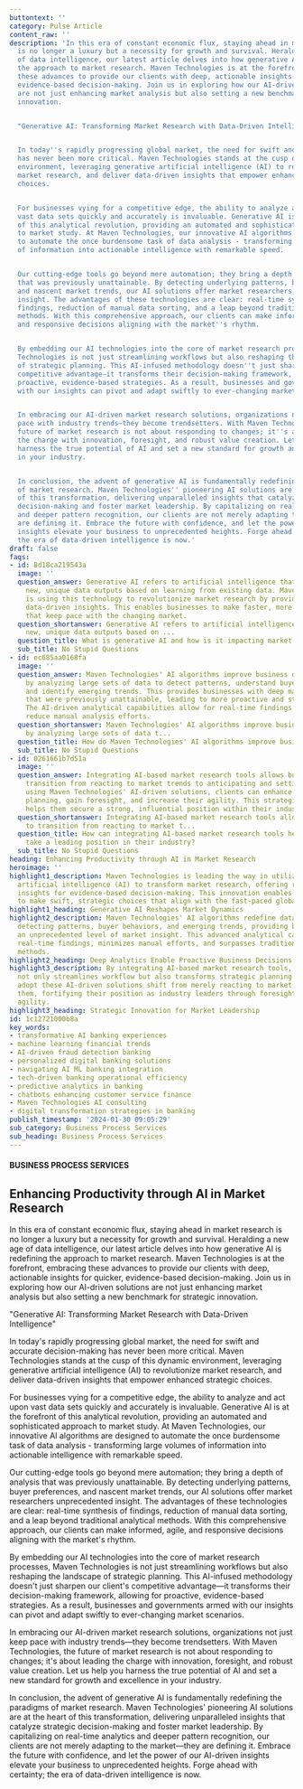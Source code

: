 ```yaml
---
buttontext: ''
category: Pulse Article
content_raw: ''
description: 'In this era of constant economic flux, staying ahead in market research
  is no longer a luxury but a necessity for growth and survival. Heralding a new age
  of data intelligence, our latest article delves into how generative AI is redefining
  the approach to market research. Maven Technologies is at the forefront, embracing
  these advances to provide our clients with deep, actionable insights for quicker,
  evidence-based decision-making. Join us in exploring how our AI-driven solutions
  are not just enhancing market analysis but also setting a new benchmark for strategic
  innovation.


  "Generative AI: Transforming Market Research with Data-Driven Intelligence"


  In today''s rapidly progressing global market, the need for swift and accurate decision-making
  has never been more critical. Maven Technologies stands at the cusp of this dynamic
  environment, leveraging generative artificial intelligence (AI) to revolutionize
  market research, and deliver data-driven insights that empower enhanced strategic
  choices.


  For businesses vying for a competitive edge, the ability to analyze and act upon
  vast data sets quickly and accurately is invaluable. Generative AI is at the forefront
  of this analytical revolution, providing an automated and sophisticated approach
  to market study. At Maven Technologies, our innovative AI algorithms are designed
  to automate the once burdensome task of data analysis - transforming large volumes
  of information into actionable intelligence with remarkable speed.


  Our cutting-edge tools go beyond mere automation; they bring a depth of analysis
  that was previously unattainable. By detecting underlying patterns, buyer preferences,
  and nascent market trends, our AI solutions offer market researchers unprecedented
  insight. The advantages of these technologies are clear: real-time synthesis of
  findings, reduction of manual data sorting, and a leap beyond traditional analytical
  methods. With this comprehensive approach, our clients can make informed, agile,
  and responsive decisions aligning with the market''s rhythm.


  By embedding our AI technologies into the core of market research processes, Maven
  Technologies is not just streamlining workflows but also reshaping the landscape
  of strategic planning. This AI-infused methodology doesn''t just sharpen our client''s
  competitive advantage—it transforms their decision-making framework, allowing for
  proactive, evidence-based strategies. As a result, businesses and governments armed
  with our insights can pivot and adapt swiftly to ever-changing market scenarios.


  In embracing our AI-driven market research solutions, organizations not just keep
  pace with industry trends—they become trendsetters. With Maven Technologies, the
  future of market research is not about responding to changes; it''s about leading
  the charge with innovation, foresight, and robust value creation. Let us help you
  harness the true potential of AI and set a new standard for growth and excellence
  in your industry.


  In conclusion, the advent of generative AI is fundamentally redefining the paradigms
  of market research. Maven Technologies'' pioneering AI solutions are at the heart
  of this transformation, delivering unparalleled insights that catalyze strategic
  decision-making and foster market leadership. By capitalizing on real-time analytics
  and deeper pattern recognition, our clients are not merely adapting to the market—they
  are defining it. Embrace the future with confidence, and let the power of our AI-driven
  insights elevate your business to unprecedented heights. Forge ahead with certainty;
  the era of data-driven intelligence is now.'
draft: false
faqs:
- id: 8d18ca219543a
  image: ''
  question_answer: Generative AI refers to artificial intelligence that can generate
    new, unique data outputs based on learning from existing data. Maven Technologies
    is using this technology to revolutionize market research by providing rapid,
    data-driven insights. This enables businesses to make faster, more informed decisions
    that keep pace with the changing market.
  question_shortanswer: Generative AI refers to artificial intelligence that can generate
    new, unique data outputs based on ...
  question_title: What is generative AI and how is it impacting market research?
  sub_title: No Stupid Questions
- id: ec685aa0168fa
  image: ''
  question_answer: Maven Technologies' AI algorithms improve business decision-making
    by analyzing large sets of data to detect patterns, understand buyer behaviors,
    and identify emerging trends. This provides businesses with deep market insights
    that were previously unattainable, leading to more proactive and strategic decisions.
    The AI-driven analytical capabilities allow for real-time findings and significantly
    reduce manual analysis efforts.
  question_shortanswer: Maven Technologies' AI algorithms improve business decision-making
    by analyzing large sets of data t...
  question_title: How do Maven Technologies' AI algorithms improve business decision-making?
  sub_title: No Stupid Questions
- id: 0261661b7d51a
  image: ''
  question_answer: Integrating AI-based market research tools allows businesses to
    transition from reacting to market trends to anticipating and setting them. By
    using Maven Technologies' AI-driven solutions, clients can enhance their strategic
    planning, gain foresight, and increase their agility. This strategic innovation
    helps them secure a strong, influential position within their industry.
  question_shortanswer: Integrating AI-based market research tools allows businesses
    to transition from reacting to market t...
  question_title: How can integrating AI-based market research tools help businesses
    take a leading position in their industry?
  sub_title: No Stupid Questions
heading: Enhancing Productivity through AI in Market Research
heroimage: ''
highlight1_description: Maven Technologies is leading the way in utilizing generative
  artificial intelligence (AI) to transform market research, offering rapid, data-driven
  insights for evidence-based decision-making. This innovation enables businesses
  to make swift, strategic choices that align with the fast-paced global market.
highlight1_heading: Generative AI Reshapes Market Dynamics
highlight2_description: Maven Technologies' AI algorithms redefine data analysis by
  detecting patterns, buyer behaviors, and emerging trends, providing businesses with
  an unprecedented level of market insight. This advanced analytical capability facilitates
  real-time findings, minimizes manual efforts, and surpasses traditional analysis
  methods.
highlight2_heading: Deep Analytics Enable Proactive Business Decisions
highlight3_description: By integrating AI-based market research tools, Maven Technologies
  not only streamlines workflow but also transforms strategic planning. Clients that
  adopt these AI-driven solutions shift from merely reacting to market trends to setting
  them, fortifying their position as industry leaders through foresight and strategic
  agility.
highlight3_heading: Strategic Innovation for Market Leadership
id: 1c12721000b8a
key_words:
- transformative AI banking experiences
- machine learning financial trends
- AI-driven fraud detection banking
- personalized digital banking solutions
- navigating AI ML banking integration
- tech-driven banking operational efficiency
- predictive analytics in banking
- chatbots enhancing customer service finance
- Maven Technologies AI consulting
- digital transformation strategies in banking
publish_timestamp: '2024-01-30 09:05:29'
sub_category: Business Process Services
sub_heading: Business Process Services
---
```


#### BUSINESS PROCESS SERVICES
## Enhancing Productivity through AI in Market Research
In this era of constant economic flux, staying ahead in market research is no longer a luxury but a necessity for growth and survival. Heralding a new age of data intelligence, our latest article delves into how generative AI is redefining the approach to market research. Maven Technologies is at the forefront, embracing these advances to provide our clients with deep, actionable insights for quicker, evidence-based decision-making. Join us in exploring how our AI-driven solutions are not just enhancing market analysis but also setting a new benchmark for strategic innovation.

"Generative AI: Transforming Market Research with Data-Driven Intelligence"

In today's rapidly progressing global market, the need for swift and accurate decision-making has never been more critical. Maven Technologies stands at the cusp of this dynamic environment, leveraging generative artificial intelligence (AI) to revolutionize market research, and deliver data-driven insights that empower enhanced strategic choices.

For businesses vying for a competitive edge, the ability to analyze and act upon vast data sets quickly and accurately is invaluable. Generative AI is at the forefront of this analytical revolution, providing an automated and sophisticated approach to market study. At Maven Technologies, our innovative AI algorithms are designed to automate the once burdensome task of data analysis - transforming large volumes of information into actionable intelligence with remarkable speed.

Our cutting-edge tools go beyond mere automation; they bring a depth of analysis that was previously unattainable. By detecting underlying patterns, buyer preferences, and nascent market trends, our AI solutions offer market researchers unprecedented insight. The advantages of these technologies are clear: real-time synthesis of findings, reduction of manual data sorting, and a leap beyond traditional analytical methods. With this comprehensive approach, our clients can make informed, agile, and responsive decisions aligning with the market's rhythm.

By embedding our AI technologies into the core of market research processes, Maven Technologies is not just streamlining workflows but also reshaping the landscape of strategic planning. This AI-infused methodology doesn't just sharpen our client's competitive advantage—it transforms their decision-making framework, allowing for proactive, evidence-based strategies. As a result, businesses and governments armed with our insights can pivot and adapt swiftly to ever-changing market scenarios.

In embracing our AI-driven market research solutions, organizations not just keep pace with industry trends—they become trendsetters. With Maven Technologies, the future of market research is not about responding to changes; it's about leading the charge with innovation, foresight, and robust value creation. Let us help you harness the true potential of AI and set a new standard for growth and excellence in your industry.

In conclusion, the advent of generative AI is fundamentally redefining the paradigms of market research. Maven Technologies' pioneering AI solutions are at the heart of this transformation, delivering unparalleled insights that catalyze strategic decision-making and foster market leadership. By capitalizing on real-time analytics and deeper pattern recognition, our clients are not merely adapting to the market—they are defining it. Embrace the future with confidence, and let the power of our AI-driven insights elevate your business to unprecedented heights. Forge ahead with certainty; the era of data-driven intelligence is now.